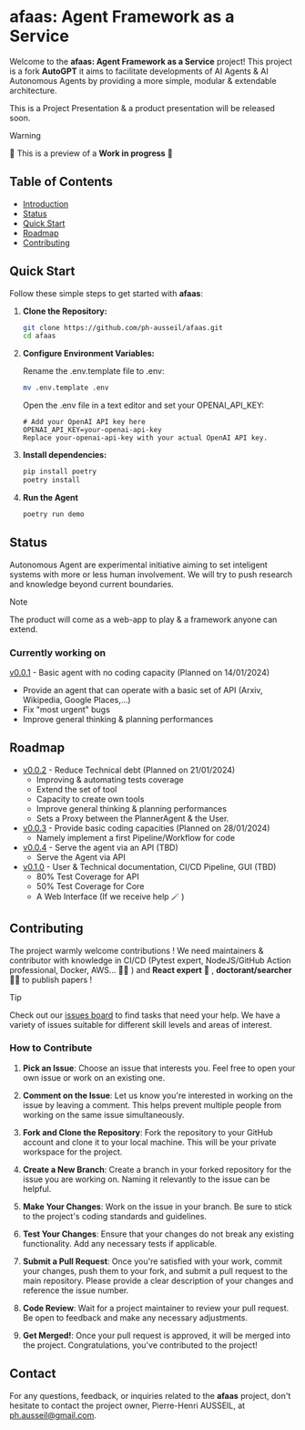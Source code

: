 # afaas: Agent Framework as a Service

Welcome to the **afaas: Agent Framework as a Service** project! This project is a fork **AutoGPT** it aims to facilitate developments of AI Agents & AI Autonomous Agents by providing a more simple, modular & extendable architecture.

This is a Project Presentation & a product presentation will be released soon.

> [!WARNING]
> 🚧 This is a preview of a **Work in progress** 🚧


## Table of Contents

- [Introduction](#afaas-agent-framework-as-a-service)
- [Status](#status)
- [Quick Start](#quick-start)
- [Roadmap](#roadmap)
- [Contributing](#contributing)
<!--- 
- [License](#license)-->

## Quick Start

Follow these simple steps to get started with **afaas**:

1. **Clone the Repository:**

   ```bash
   git clone https://github.com/ph-ausseil/afaas.git
   cd afaas
   ```

2. **Configure Environment Variables:**

   Rename the .env.template file to .env:
   ```bash
   mv .env.template .env
   ```
   Open the .env file in a text editor and set your OPENAI_API_KEY:
   ```dotenv
   # Add your OpenAI API key here
   OPENAI_API_KEY=your-openai-api-key
   Replace your-openai-api-key with your actual OpenAI API key.
   ```

3. **Install dependencies:**

   ```bash
   pip install poetry
   poetry install
   ```

4. **Run the Agent**

   ```bash
   poetry run demo
   ```

## Status

Autonomous Agent are experimental initiative aiming to set inteligent systems with more or less human involvement. We will try to push research and knowledge beyond current boundaries. 

> [!NOTE]
> The product will come as a web-app to play & a framework anyone can extend.

### Currently working on

[v0.0.1](https://github.com/ph-ausseil/afaas/milestone/2) - Basic agent with no coding capacity (Planned on 14/01/2024)
  - Provide an agent that can operate with a basic set of API (Arxiv, Wikipedia, Google Places,...)
  - Fix "most urgent" bugs
  - Improve general thinking & planning performances

## Roadmap

- [v0.0.2](https://github.com/ph-ausseil/afaas/milestone/3)  - Reduce Technical debt (Planned on 21/01/2024)
  - Improving & automating tests coverage
  - Extend the set of tool
  - Capacity to create own tools
  - Improve general thinking & planning performances
  - Sets a Proxy between the PlannerAgent & the User.
- [v0.0.3](https://github.com/ph-ausseil/afaas/milestone/4)  - Provide basic coding capacities (Planned on 28/01/2024)
  - Namely implement a first Pipeline/Workflow for code
- [v0.0.4](https://github.com/ph-ausseil/afaas/milestone/5)  - Serve the agent via an API (TBD)
  - Serve the Agent via API
- [v0.1.0](https://github.com/ph-ausseil/afaas/milestone/6)  - User & Technical documentation, CI/CD Pipeline, GUI (TBD)
  - 80% Test Coverage for API
  - 50% Test Coverage for Core
  - A Web Interface (If we receive help 🪄 )

## Contributing

The project warmly welcome contributions ! We need maintainers & contributor with knowledge in CI/CD (Pytest expert, NodeJS/GitHub Action professional, Docker, AWS... 🧙‍♂️ ) and **React expert** 🥷 , **doctorant/searcher** 🧑‍🔬 to publish papers !

> [!TIP]
> Check out our [issues board](https://github.com/users/ph-ausseil/projects/1/views/2) to find tasks that need your help. We have a variety of issues suitable for different skill levels and areas of interest.

### How to Contribute

1. **Pick an Issue**: Choose an issue that interests you. Feel free to open your own issue or work on an existing one.

2. **Comment on the Issue**: Let us know you're interested in working on the issue by leaving a comment. This helps prevent multiple people from working on the same issue simultaneously.

3. **Fork and Clone the Repository**: Fork the repository to your GitHub account and clone it to your local machine. This will be your private workspace for the project.

4. **Create a New Branch**: Create a branch in your forked repository for the issue you are working on. Naming it relevantly to the issue can be helpful.

5. **Make Your Changes**: Work on the issue in your branch. Be sure to stick to the project's coding standards and guidelines.

6. **Test Your Changes**: Ensure that your changes do not break any existing functionality. Add any necessary tests if applicable.

7. **Submit a Pull Request**: Once you're satisfied with your work, commit your changes, push them to your fork, and submit a pull request to the main repository. Please provide a clear description of your changes and reference the issue number.

8. **Code Review**: Wait for a project maintainer to review your pull request. Be open to feedback and make any necessary adjustments.

9. **Get Merged!**: Once your pull request is approved, it will be merged into the project. Congratulations, you've contributed to the project!

<!--

> [!NOTE]
> Useful information that users should know, even when skimming content.

> [!TIP]
> Helpful advice for doing things better or more easily.

> [!IMPORTANT]
> Key information users need to know to achieve their goal.

> [!WARNING]
> Urgent info that needs immediate user attention to avoid problems.

> [!CAUTION]
> Advises about risks or negative outcomes of certain actions.
and provide additional functionalities, namely : 

1. **Separate Agent Functionalities**: Facilitate teamwork by dividing agent functionalities into four parts:
   - **Agent Main**: Focuses on UI ↔ Agent ↔ Database interfaces, supporting CRUD & Execution.
   - **Agent Loop**: Concentrates on the Agent execution logic.
   - **Agent Models**: Gather Settings and Configurations required to run an Agent. 
   - **Agent Strategies**: Emphasizes the creation of (dynamic) prompts for the Machine Learning Back-end.

2. **Support Multiple Users**: Allows multi-user, so you can provide your agent via an API/Service to multiple persons/programs.

3. **Support Multiple Agent Instances**: Enables work on different projects.

4. **Support Various Agent Types**: Facilitates the creation of specialist agents.

5. **Support Various Memory Back-ends**: Including AWS, Azure, and MongoDB.

<!--🚧 **Work in progress**: Please check the branch status for further information. 🚧

## Table of Contents


- [afaas: Agent Framework as a Service](#afaas-agent-framework-as-a-service)
- [Table of Contents](#table-of-contents)
- [Tutorials : Build my First Agent](#tutorials)
- [afaas - GitHub Branches](#afaas---github-branches)
- [Contributing](#contributing)
- [Setup and Execution](#setup-and-execution)
- [Modules](#our-modules)
- [Contact](#contact)

## afaas - GitHub Branches
)

<!--


Status Indicators:
✅ (U+2705) - OK, Completed, Success
❌ (U+274C) - Not OK, Error, Failed
⚠️ (U+26A0 U+FE0F) - Warning, Caution
🔄 (U+1F504) - Pending, In Progress, Refreshing
🔴 (U+1F534) - Stop, Critical Issue
🔵 (U+1F535) - Information, Note
⏳ (U+23F3) - Loading, Time Consuming Process
🚧 (U+1F6A7) - Under Construction, Work in Progress
Annotations:
ℹ️ (U+2139 U+FE0F) - Information
❗ (U+2757) - Important, Exclamation
❓ (U+2753) - Question, Help
📌 (U+1F4CC) - Pin, Important Note
🔍 (U+1F50D) - Search, Observe, Detail
💡 (U+1F4A1) - Idea, Tip, Suggestion
Feedback & Interaction:
👍 (U+1F44D) - Approve, Agree
👎 (U+1F44E) - Disapprove, Disagree
💬 (U+1F4AC) - Comment, Discussion
🌟 (U+1F31F) - Star, Favorite, Highlight
🔔 (U+1F514) - Notification, Alert
Navigation & Layout:
⬆️ (U+2B06 U+FE0F) - Up, Previous
⬇️ (U+2B07 U+FE0F) - Down, Next
➡️ (U+27A1 U+FE0F) - Right, Forward
⬅️ (U+2B05 U+FE0F) - Left, Back
🔝 (U+1F51D) - Top, Beginning
Miscellaneous:
📢 (U+1F4E2) - Announcement
🆕 (U+1F195) - New Feature or Addition
🛑 (U+1F6D1) - Stop, Halt
📆 (U+1F4C6) - Date, Schedule
📊 (U+1F4CA) - Statistics, Data

For more detailed contribution guidelines, please refer to `CONTRIBUTING.md`.

## Setup and Execution

We recommend using AutoGPT guidelines.
-->

## Contact

For any questions, feedback, or inquiries related to the **afaas** project, don't hesitate to contact the project owner, Pierre-Henri AUSSEIL, at [ph.ausseil@gmail.com](mailto:ph.ausseil@gmail.com).
